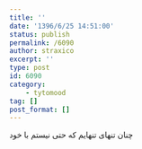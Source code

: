 ```yaml
---
title: ''
date: '1396/6/25 14:51:00'
status: publish
permalink: /6090
author: straxico
excerpt: ''
type: post
id: 6090
category:
    - tytomood
tag: []
post_format: []
---
```

چنان تنهای تنهایم که حتی نیستم با خود